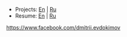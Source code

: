 * Projects: [En](en/projects.md) | [Ru](ru/projects.md)
* Resume: [En](en/resume.md) | [Ru](ru/resume.md)

https://www.facebook.com/dmitrii.evdokimov
